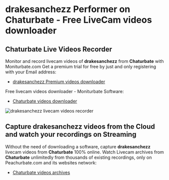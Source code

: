 # drakesanchezz Performer on Chaturbate - Free LiveCam videos downloader

## Chaturbate Live Videos Recorder

Monitor and record livecam videos of **drakesanchezz** from **Chaturbate** with Moniturbate.com
Get a premium trial for free by just and only registering with your Email address:
* [drakesanchezz Premium videos downloader](https://moniturbate.com/request-demo-licence-key.html)

Free livecam videos downloader - Moniturbate Software:
* [Chaturbate videos downloader](https://moniturbate.com/moniturbate-download-software.html)

![drakesanchezz livecam videos recorder](https://peachurnet.com/templates/moniturbate-software.png)


## Capture drakesanchezz videos from the Cloud and watch your recordings on Streaming

Without the need of downloading a software, capture **drakesanchezz** livecam videos from **Chaturbate** 100% online.
Watch Livecam archives from **Chaturbate** unlimitedly from thousands of existing recordings, only on Peachurbate.com and its websites network:
* [Chaturbate videos archives](https://peachurnet.com/)